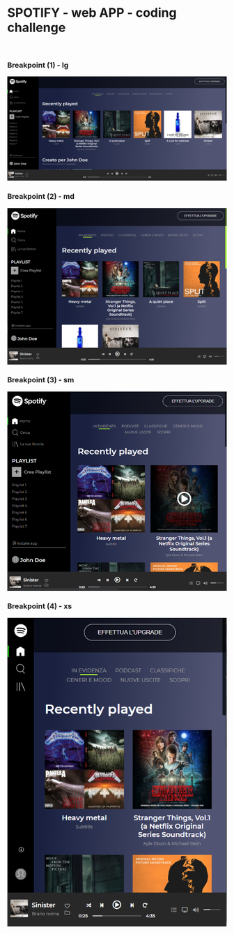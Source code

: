 # SPOTIFY - web APP - coding challenge

<br>

### Breakpoint (1) - lg

![Spotify-large](layouts/large.png)


### Breakpoint (2) - md

![Spotify-large](layouts/medium.png)


### Breakpoint (3) - sm

![Spotify-large](layouts/small.png)


### Breakpoint (4) - xs

![Spotify-large](layouts/x-small.png)